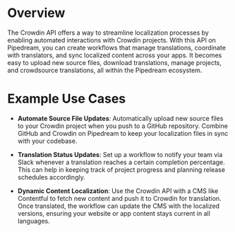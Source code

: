 # Overview

The Crowdin API offers a way to streamline localization processes by enabling automated interactions with Crowdin projects. With this API on Pipedream, you can create workflows that manage translations, coordinate with translators, and sync localized content across your apps. It becomes easy to upload new source files, download translations, manage projects, and crowdsource translations, all within the Pipedream ecosystem.

# Example Use Cases

- **Automate Source File Updates**: Automatically upload new source files to your Crowdin project when you push to a GitHub repository. Combine GitHub and Crowdin on Pipedream to keep your localization files in sync with your codebase.

- **Translation Status Updates**: Set up a workflow to notify your team via Slack whenever a translation reaches a certain completion percentage. This can help in keeping track of project progress and planning release schedules accordingly.

- **Dynamic Content Localization**: Use the Crowdin API with a CMS like Contentful to fetch new content and push it to Crowdin for translation. Once translated, the workflow can update the CMS with the localized versions, ensuring your website or app content stays current in all languages.
